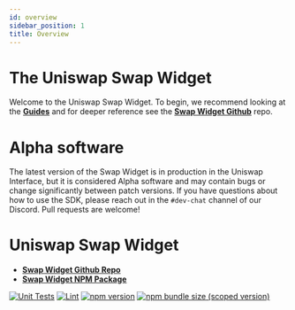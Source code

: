 ```yaml
---
id: overview
sidebar_position: 1
title: Overview
---
```


# The Uniswap Swap Widget

Welcome to the Uniswap Swap Widget. To begin, we recommend looking at the [**Guides**](./guides/swap-widget.mdx) and for deeper reference see the [**Swap Widget Github**](https://github.com/Uniswap/widgets) repo.

# Alpha software

The latest version of the Swap Widget is in production in the Uniswap Interface,
but it is considered Alpha software and may contain bugs or change significantly between patch versions.
If you have questions about how to use the SDK, please reach out in the `#dev-chat` channel of our Discord.
Pull requests are welcome!

# Uniswap Swap Widget

- [**Swap Widget Github Repo**](https://github.com/Uniswap/widgets)
- [**Swap Widget NPM Package**](https://www.npmjs.com/package/@pegasys-fi/widgets)

[![Unit Tests](https://github.com/Uniswap/widgets/workflows/Unit%20Tests/badge.svg)](https://github.com/Uniswap/uniswap-v2-sdk/actions?query=workflow%3A%22Unit+Tests%22)
[![Lint](https://github.com/Uniswap/widgets/workflows/Lint/badge.svg)](https://github.com/Uniswap/uniswap-v2-sdk/actions?query=workflow%3ALint)
[![npm version](https://img.shields.io/npm/v/@pegasys-fi/widgets/latest.svg)](https://www.npmjs.com/package/@pegasys-fi/v2-sdk/v/latest)
[![npm bundle size (scoped version)](https://img.shields.io/bundlephobia/minzip/@pegasys-fi/widgets/latest.svg)](https://bundlephobia.com/result?p=@pegasys-fi/v2-sdk@latest)
